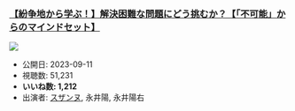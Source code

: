 ### [【紛争地から学ぶ！】解決困難な問題にどう挑むか？【「不可能」からのマインドセット】](https://www.youtube.com/watch?v=IiBf9CdIuzY)
[![](https://img.youtube.com/vi/IiBf9CdIuzY/sddefault.jpg)](https://www.youtube.com/watch?v=IiBf9CdIuzY)
-   公開日: 2023-09-11
-   視聴数: 51,231
-   **いいね数: 1,212**
-   出演者: [スザンヌ](/rehacq_fan/people/スザンヌ "wikilink"), 永井陽, 永井陽右
